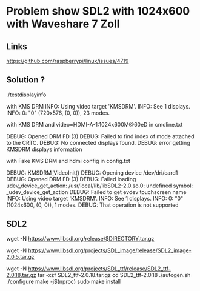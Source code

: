 # Problem show SDL2 with 1024x600 with Waveshare 7 Zoll

## Links

https://github.com/raspberrypi/linux/issues/4719

## Solution ?

./testdisplayinfo

with KMS DRM
INFO: Using video target 'KMSDRM'.
INFO: See 1 displays.
INFO: 0: "0" (720x576, (0, 0)), 23 modes.

with KMS DRM and video=HDMI-A-1:1024x600M@60eD in cmdline.txt

DEBUG: Opened DRM FD (3)
DEBUG: Failed to find index of mode attached to the CRTC.
DEBUG: No connected displays found.
DEBUG: error getting KMSDRM displays information

with Fake KMS DRM and hdmi config in config.txt

DEBUG: KMSDRM_VideoInit()
DEBUG: Opening device /dev/dri/card1
DEBUG: Opened DRM FD (3)
DEBUG: Failed loading udev_device_get_action: /usr/local/lib/libSDL2-2.0.so.0: undefined symbol: _udev_device_get_action
DEBUG: Failed to get evdev touchscreen name
INFO: Using video target 'KMSDRM'.
INFO: See 1 displays.
INFO: 0: "0" (1024x600, (0, 0)), 1 modes.
DEBUG: That operation is not supported


## SDL2

wget -N https://www.libsdl.org/release/$DIRECTORY.tar.gz


wget -N https://www.libsdl.org/projects/SDL_image/release/SDL2_image-2.0.5.tar.gz

wget -N https://www.libsdl.org/projects/SDL_ttf/release/SDL2_ttf-2.0.18.tar.gz
tar -xzf SDL2_ttf-2.0.18.tar.gz
cd SDL2_ttf-2.0.18
./autogen.sh
./configure
make -j$(nproc)
sudo make install